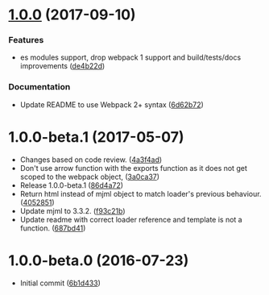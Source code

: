 <a name="1.0.0"></a>
# [1.0.0](https://github.com/ramasilveyra/mjml-loader/compare/v1.0.0-beta.1...v1.0.0) (2017-09-10)


### Features

* es modules support, drop webpack 1 support and build/tests/docs improvements ([de4b22d](https://github.com/ramasilveyra/mjml-loader/commit/de4b22d))

### Documentation

* Update README to use Webpack 2+ syntax ([6d62b72](https://github.com/ramasilveyra/mjml-loader/commit/6d62b72))



<a name="1.0.0-beta.1"></a>
# 1.0.0-beta.1 (2017-05-07)

* Changes based on code review. ([4a3f4ad](https://github.com/ramasilveyra/mjml-loader/commit/4a3f4ad))
* Don't use arrow function with the exports function as it does not get scoped to the webpack object,  ([3a0ca37](https://github.com/ramasilveyra/mjml-loader/commit/3a0ca37))
* Release 1.0.0-beta.1 ([86d4a72](https://github.com/ramasilveyra/mjml-loader/commit/86d4a72))
* Return html instead of mjml object to match loader's previous behaviour. ([4052851](https://github.com/ramasilveyra/mjml-loader/commit/4052851))
* Update mjml to 3.3.2. ([f93c21b](https://github.com/ramasilveyra/mjml-loader/commit/f93c21b))
* Update readme with correct loader reference and template is not a function. ([687bd41](https://github.com/ramasilveyra/mjml-loader/commit/687bd41))



<a name="1.0.0-beta.0"></a>
# 1.0.0-beta.0 (2016-07-23)

* Initial commit ([6b1d433](https://github.com/ramasilveyra/mjml-loader/commit/6b1d433))
